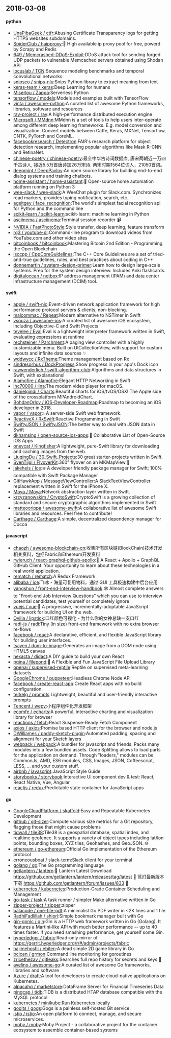 ## 2018-03-08

#### python
* [UnaPibaGeek / ctfr](https://github.com/UnaPibaGeek/ctfr):Abusing Certificate Transparency logs for getting HTTPS websites subdomains.
* [SpiderClub / haipproxy](https://github.com/SpiderClub/haipproxy):💖
High available ip proxy pool for free, powerd by Scrapy and Redis
* [649 / Memcrashed-DDoS-Exploit](https://github.com/649/Memcrashed-DDoS-Exploit):DDoS attack tool for sending forged UDP packets to vulnerable Memcached servers obtained using Shodan API
* [locuslab / TCN](https://github.com/locuslab/TCN):Sequence modeling benchmarks and temporal convolutional networks
* [snipsco / snips-nlu](https://github.com/snipsco/snips-nlu):Snips Python library to extract meaning from text
* [keras-team / keras](https://github.com/keras-team/keras):Deep Learning for humans
* [Miserlou / Zappa](https://github.com/Miserlou/Zappa):Serverless Python
* [tensorflow / models](https://github.com/tensorflow/models):Models and examples built with TensorFlow
* [vinta / awesome-python](https://github.com/vinta/awesome-python):A curated list of awesome Python frameworks, libraries, software and resources
* [ray-project / ray](https://github.com/ray-project/ray):A high-performance distributed execution engine
* [Microsoft / MMdnn](https://github.com/Microsoft/MMdnn):MMdnn is a set of tools to help users inter-operate among different deep learning frameworks. E.g. model conversion and visualization. Convert models between Caffe, Keras, MXNet, Tensorflow, CNTK, PyTorch and CoreML.
* [facebookresearch / Detectron](https://github.com/facebookresearch/Detectron):FAIR's research platform for object detection research, implementing popular algorithms like Mask R-CNN and RetinaNet.
* [chinese-poetry / chinese-poetry](https://github.com/chinese-poetry/chinese-poetry):最全中华古诗词数据库, 唐宋两朝近一万四千古诗人, 接近5.5万首唐诗加26万宋诗. 两宋时期1564位词人，21050首词。
* [deepmipt / DeepPavlov](https://github.com/deepmipt/DeepPavlov):An open source library for building end-to-end dialog systems and training chatbots.
* [home-assistant / home-assistant](https://github.com/home-assistant/home-assistant):🏡
Open-source home automation platform running on Python 3
* [wee-slack / wee-slack](https://github.com/wee-slack/wee-slack):A WeeChat plugin for Slack.com. Synchronizes read markers, provides typing notification, search, etc..
* [ageitgey / face_recognition](https://github.com/ageitgey/face_recognition):The world's simplest facial recognition api for Python and the command line
* [scikit-learn / scikit-learn](https://github.com/scikit-learn/scikit-learn):scikit-learn: machine learning in Python
* [asciinema / asciinema](https://github.com/asciinema/asciinema):Terminal session recorder
📹
* [NVIDIA / FastPhotoStyle](https://github.com/NVIDIA/FastPhotoStyle):Style transfer, deep learning, feature transform
* [rg3 / youtube-dl](https://github.com/rg3/youtube-dl):Command-line program to download videos from YouTube.com and other video sites
* [bitcoinbook / bitcoinbook](https://github.com/bitcoinbook/bitcoinbook):Mastering Bitcoin 2nd Edition - Programming the Open Blockchain
* [isocpp / CppCoreGuidelines](https://github.com/isocpp/CppCoreGuidelines):The C++ Core Guidelines are a set of tried-and-true guidelines, rules, and best practices about coding in C++
* [donnemartin / system-design-primer](https://github.com/donnemartin/system-design-primer):Learn how to design large-scale systems. Prep for the system design interview. Includes Anki flashcards.
* [digitalocean / netbox](https://github.com/digitalocean/netbox):IP address management (IPAM) and data center infrastructure management (DCIM) tool.

#### swift
* [apple / swift-nio](https://github.com/apple/swift-nio):Event-driven network application framework for high performance protocol servers & clients, non-blocking.
* [malcommac / Repeat](https://github.com/malcommac/Repeat):Modern alternative to NSTimer in Swift
* [vsouza / awesome-ios](https://github.com/vsouza/awesome-ios):A curated list of awesome iOS ecosystem, including Objective-C and Swift Projects
* [tevelee / Eval](https://github.com/tevelee/Eval):Eval is a lightweight interpreter framework written in Swift, evaluating expressions at runtime
* [rechsteiner / Parchment](https://github.com/rechsteiner/Parchment):A paging view controller with a highly customizable menu. Built on UICollectionView, with support for custom layouts and infinite data sources
✨
* [wddwycc / RxTheme](https://github.com/wddwycc/RxTheme):Theme management based on Rx
* [sindresorhus / DockProgress](https://github.com/sindresorhus/DockProgress):Show progress in your app's Dock icon
* [raywenderlich / swift-algorithm-club](https://github.com/raywenderlich/swift-algorithm-club):Algorithms and data structures in Swift, with explanations!
* [Alamofire / Alamofire](https://github.com/Alamofire/Alamofire):Elegant HTTP Networking in Swift
* [lhc70000 / iina](https://github.com/lhc70000/iina):The modern video player for macOS.
* [danielgindi / Charts](https://github.com/danielgindi/Charts):Beautiful charts for iOS/tvOS/OSX! The Apple side of the crossplatform MPAndroidChart.
* [BohdanOrlov / iOS-Developer-Roadmap](https://github.com/BohdanOrlov/iOS-Developer-Roadmap):Roadmap to becoming an iOS developer in 2018.
* [vapor / vapor](https://github.com/vapor/vapor):💧
A server-side Swift web framework.
* [ReactiveX / RxSwift](https://github.com/ReactiveX/RxSwift):Reactive Programming in Swift
* [SwiftyJSON / SwiftyJSON](https://github.com/SwiftyJSON/SwiftyJSON):The better way to deal with JSON data in Swift
* [dkhamsing / open-source-ios-apps](https://github.com/dkhamsing/open-source-ios-apps):📱
Collaborative List of Open-Source iOS Apps
* [onevcat / Kingfisher](https://github.com/onevcat/Kingfisher):A lightweight, pure-Swift library for downloading and caching images from the web.
* [LiuqingDu / 30_Swift_Projects](https://github.com/LiuqingDu/30_Swift_Projects):30 great starter-projects written in Swift.
* [SvenTiigi / FlyoverKit](https://github.com/SvenTiigi/FlyoverKit):360° flyover on an MKMapView
🚁
* [jakeheis / Ice](https://github.com/jakeheis/Ice):❄️
A developer friendly package manager for Swift; 100% compatible with Swift Package Manager
* [GitHawkApp / MessageViewController](https://github.com/GitHawkApp/MessageViewController):A SlackTextViewController replacement written in Swift for the iPhone X.
* [Moya / Moya](https://github.com/Moya/Moya):Network abstraction layer written in Swift.
* [krzyzanowskim / CryptoSwift](https://github.com/krzyzanowskim/CryptoSwift):CryptoSwift is a growing collection of standard and secure cryptographic algorithms implemented in Swift
* [matteocrippa / awesome-swift](https://github.com/matteocrippa/awesome-swift):A collaborative list of awesome Swift libraries and resources. Feel free to contribute!
* [Carthage / Carthage](https://github.com/Carthage/Carthage):A simple, decentralized dependency manager for Cocoa

#### javascript
* [chaozh / awesome-blockchain-cn](https://github.com/chaozh/awesome-blockchain-cn):收集所有区块链(BlockChain)技术开发相关资料，包括Fabric和Ethereum开发资料
* [rwieruch / react-graphql-github-apollo](https://github.com/rwieruch/react-graphql-github-apollo):🚀
A React + Apollo + GraphQL GitHub Client. Your opportunity to learn about these technologies in a real world application.
* [rematch / rematch](https://github.com/rematch/rematch):A Redux Framework
* [alibaba / ice](https://github.com/alibaba/ice):飞冰 - 海量可复用物料，通过 GUI 工具极速构建中后台应用
* [yangshun / front-end-interview-handbook](https://github.com/yangshun/front-end-interview-handbook):🕸
Almost complete answers to "Front-end Job Interview Questions" which you can use to interview potential candidates, test yourself or completely ignore
* [vuejs / vue](https://github.com/vuejs/vue):🖖
A progressive, incrementally-adoptable JavaScript framework for building UI on the web.
* [Ovilia / lipstick](https://github.com/Ovilia/lipstick):口红颜色可视化 - 为什么你的女神总缺一支口红
* [radi-js / radi](https://github.com/radi-js/radi):Tiny (in size) front-end framework with no extra browser re-flows
* [facebook / react](https://github.com/facebook/react):A declarative, efficient, and flexible JavaScript library for building user interfaces.
* [tsayen / dom-to-image](https://github.com/tsayen/dom-to-image):Generates an image from a DOM node using HTML5 canvas
* [hexacta / didact](https://github.com/hexacta/didact):A DIY guide to build your own React
* [pqina / filepond](https://github.com/pqina/filepond):🌊
A Flexible and Fun JavaScript File Upload Library
* [openai / supervised-reptile](https://github.com/openai/supervised-reptile):Reptile on supervised meta-learning datasets
* [GoogleChrome / puppeteer](https://github.com/GoogleChrome/puppeteer):Headless Chrome Node API
* [facebook / create-react-app](https://github.com/facebook/create-react-app):Create React apps with no build configuration.
* [terkelg / prompts](https://github.com/terkelg/prompts):Lightweight, beautiful and user-friendly interactive prompts
* [Tencent / wepy](https://github.com/Tencent/wepy):小程序组件化开发框架
* [ecomfe / echarts](https://github.com/ecomfe/echarts):A powerful, interactive charting and visualization library for browser
* [reactions / fetch](https://github.com/reactions/fetch):React Suspense-Ready Fetch Component
* [axios / axios](https://github.com/axios/axios):Promise based HTTP client for the browser and node.js
* [DWilliames / paddy-sketch-plugin](https://github.com/DWilliames/paddy-sketch-plugin):Automated padding, spacing and alignment for your Sketch layers
* [webpack / webpack](https://github.com/webpack/webpack):A bundler for javascript and friends. Packs many modules into a few bundled assets. Code Splitting allows to load parts for the application on demand. Through "loaders," modules can be CommonJs, AMD, ES6 modules, CSS, Images, JSON, Coffeescript, LESS, ... and your custom stuff.
* [airbnb / javascript](https://github.com/airbnb/javascript):JavaScript Style Guide
* [storybooks / storybook](https://github.com/storybooks/storybook):Interactive UI component dev & test: React, React Native, Vue, Angular
* [reactjs / redux](https://github.com/reactjs/redux):Predictable state container for JavaScript apps

#### go
* [GoogleCloudPlatform / skaffold](https://github.com/GoogleCloudPlatform/skaffold):Easy and Repeatable Kubernetes Development
* [github / git-sizer](https://github.com/github/git-sizer):Compute various size metrics for a Git repository, flagging those that might cause problems
* [tidwall / tile38](https://github.com/tidwall/tile38):Tile38 is a geospatial database, spatial index, and realtime geofence. It supports a variety of object types including lat/lon points, bounding boxes, XYZ tiles, Geohashes, and GeoJSON.
🌐
* [ethereum / go-ethereum](https://github.com/ethereum/go-ethereum):Official Go implementation of the Ethereum protocol
* [erroneousboat / slack-term](https://github.com/erroneousboat/slack-term):Slack client for your terminal
* [golang / go](https://github.com/golang/go):The Go programming language
* [getlantern / lantern](https://github.com/getlantern/lantern):🔴
Lantern Latest Download https://github.com/getlantern/lantern/releases/tag/latest
🔴
蓝灯最新版本下载 https://github.com/getlantern/forum/issues/833
🔴
* [kubernetes / kubernetes](https://github.com/kubernetes/kubernetes):Production-Grade Container Scheduling and Management
* [go-task / task](https://github.com/go-task/task):A task runner / simpler Make alternative written in Go
* [zipper-project / zipper](https://github.com/zipper-project/zipper):zipper
* [balacode / one-file-pdf](https://github.com/balacode/one-file-pdf):A minimalist Go PDF writer in <2K lines and 1 file
* [RadhiFadlillah / shiori](https://github.com/RadhiFadlillah/shiori):Simple bookmark manager built with Go
* [gin-gonic / gin](https://github.com/gin-gonic/gin):Gin is a HTTP web framework written in Go (Golang). It features a Martini-like API with much better performance -- up to 40 times faster. If you need smashing performance, get yourself some Gin.
* [hyperledger / fabric](https://github.com/hyperledger/fabric):Read-only mirror of https://gerrit.hyperledger.org/r/#/admin/projects/fabric
* [hajimehoshi / ebiten](https://github.com/hajimehoshi/ebiten):A dead simple 2D game library in Go
* [bcicen / grmon](https://github.com/bcicen/grmon):Command line monitoring for goroutines
* [zricethezav / gitleaks](https://github.com/zricethezav/gitleaks):Searches full repo history for secrets and keys
🔑
* [avelino / awesome-go](https://github.com/avelino/awesome-go):A curated list of awesome Go frameworks, libraries and software
* [Azure / draft](https://github.com/Azure/draft):A tool for developers to create cloud-native applications on Kubernetes.
* [alpacahq / marketstore](https://github.com/alpacahq/marketstore):DataFrame Server for Financial Timeseries Data
* [pingcap / tidb](https://github.com/pingcap/tidb):TiDB is a distributed HTAP database compatible with the MySQL protocol
* [kubernetes / minikube](https://github.com/kubernetes/minikube):Run Kubernetes locally
* [gogits / gogs](https://github.com/gogits/gogs):Gogs is a painless self-hosted Git service.
* [istio / istio](https://github.com/istio/istio):An open platform to connect, manage, and secure microservices.
* [moby / moby](https://github.com/moby/moby):Moby Project - a collaborative project for the container ecosystem to assemble container-based systems
